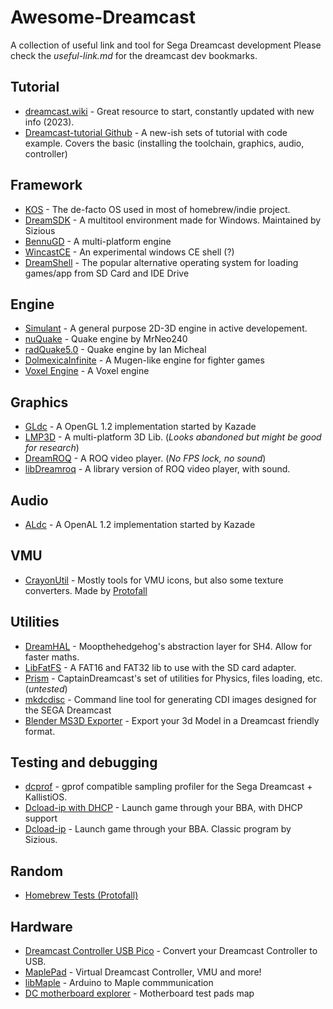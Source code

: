 # Awesome-Dreamcast
A collection of useful link and tool for Sega Dreamcast development
Please check the *useful-link.md* for the dreamcast dev bookmarks.

## Tutorial
* [dreamcast.wiki](https://dreamcast.wiki/Dreamcast.wiki) - Great resource to start, constantly updated with new info (2023).
* [Dreamcast-tutorial Github](https://github.com/dreamcastdevs/dreamcast_tutorial) - A new-ish sets of tutorial with code example. Covers the basic (installing the toolchain, graphics, audio, controller)

## Framework
* [KOS](https://sourceforge.net/projects/cadcdev/) - The de-facto OS used in most of homebrew/indie project.
* [DreamSDK](https://www.dreamsdk.org) - A multitool environment made for Windows. Maintained by Sizious
* [BennuGD](http://wiki.bennugd.org/index.php?title=Bennu_Wiki) - A multi-platform engine
* [WincastCE](https://github.com/FaucetDC/WincastCE) - An experimental windows CE shell (?)
* [DreamShell](https://github.com/DC-SWAT/DreamShell) - The popular alternative operating system for loading games/app from SD Card and IDE Drive

## Engine
* [Simulant](https://simulant-engine.appspot.com) - A general purpose 2D-3D engine in active developement.
* [nuQuake](https://gitlab.com/HaydenKow/nuquake) - Quake engine by MrNeo240
* [radQuake5.0](https://github.com/ianmicheal/Radquake5.0) - Quake engine by Ian Micheal
* [DolmexicaInfinite](https://github.com/CaptainDreamcast/DolmexicaInfinite) - A Mugen-like engine for fighter games
* [Voxel Engine](https://github.com/ianmicheal/dreamcast-voxelspace-engine) - A Voxel engine

## Graphics
* [GLdc](https://gitlab.com/simulant/GLdc) - A OpenGL 1.2 implementation started by Kazade
* [LMP3D](https://github.com/Kannagi/LMP3D) - A multi-platform 3D Lib. (*Looks abandoned but might be good for research*)
* [DreamROQ](https://github.com/multimediamike/dreamroq) - A ROQ video player. (*No FPS lock, no sound*)
* [libDreamroq](https://github.com/dreamcastdevs/libdreamroq) - A library version of ROQ video player, with sound.

## Audio
* [ALdc](https://gitlab.com/simulant/ALdc) - A OpenAL 1.2 implementation started by Kazade

## VMU
* [CrayonUtil](https://github.com/Protofall/Crayon-Utilities) - Mostly tools for VMU icons, but also some texture converters. Made by [Protofall](https://github.com/Protofall)

## Utilities
* [DreamHAL](https://github.com/Moopthehedgehog/DreamHAL) - Moopthehedgehog's abstraction layer for SH4. Allow for faster maths.
* [LibFatFS](https://github.com/andressbarajas/libfatfs) - A FAT16 and FAT32 lib to use with the SD card adapter.
* [Prism](https://github.com/CaptainDreamcast/prism) - CaptainDreamcast's set of utilities for Physics, files loading, etc. (*untested*)
* [mkdcdisc](https://gitlab.com/simulant/mkdcdisc) - Command line tool for generating CDI images designed for the SEGA Dreamcast
* [Blender MS3D Exporter](https://gitlab.com/simulant/blender-ms3d-exporter) - Export your 3d Model in a Dreamcast friendly format.

## Testing and debugging
* [dcprof](https://gitlab.com/simulant/dcprof) - gprof compatible sampling profiler for the Sega Dreamcast + KallistiOS.
* [Dcload-ip with DHCP](https://github.com/Moopthehedgehog/dcload-ip) - Launch game through your BBA, with DHCP support
* [Dcload-ip](https://github.com/sizious/dcload-ip) - Launch game through your BBA. Classic program by Sizious.

## Random
* [Homebrew Tests (Protofall)](https://github.com/Protofall/Homebrew-Tests)

## Hardware
* [Dreamcast Controller USB Pico](https://github.com/OrangeFox86/DreamcastControllerUsbPico) - Convert your Dreamcast Controller to USB.
* [MaplePad](https://github.com/mackieks/MaplePad) - Virtual Dreamcast Controller, VMU and more!
* [libMaple](https://github.com/Xerxes3rd/libmaple) - Arduino to Maple commmunication
* [DC motherboard explorer](http://yam.20to4.net/dreamcast/va1.html) - Motherboard test pads map
